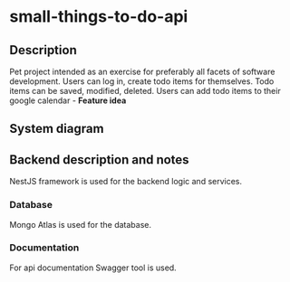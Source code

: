 # small-things-to-do-api

## Description
Pet project intended as an exercise for preferably all facets of software development. 
Users can log in, create todo items for themselves. Todo items can be saved, modified, deleted.
Users can add todo items to their google calendar - **Feature idea** 

## System diagram

## Backend description and notes
NestJS framework is used for the backend logic and services.

### Database
Mongo Atlas is used for the database.

### Documentation
For api documentation Swagger tool is used.
